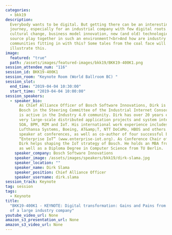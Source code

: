 ```yaml
---
categories:
  - bkk19
description:
  Everybody wants to be digital. But getting there can be an interesting
  journey, especially for an industrial company with few digital roots.<br>How do
  cultural change, business model innovation, new (and old) technologies and open
  source play together in such an environment?<br>And how are industry alliances and
  communities fitting in with this? Some tales from the coal face will be shared to
  illustrate this.
image:
  featured: "true"
  path: /assets/images/featured-images/bkk19/BKK19-400K1.png
session_attendee_num: "116"
session_id: BKK19-400K1
session_room: "Keynote Room (World Ballroom BC) "
session_slot:
  end_time: "2019-04-04 10:30:00"
  start_time: "2019-04-04 10:00:00"
session_speakers:
  - speaker_bio:
      As Chief Alliance Officer of Bosch Software Innovations, Dirk is representing
      Bosch in the Steering Committee of the Industrial Internet Consortium (IIC) and
      is active in the Industry 4.0 community. Dirk has over 20 years experience in
      very large-scale distributed application projects and system integration, including
      SOA, BPM, M2M and IoT. His international work experience includes projects for
      Lufthansa Systems, Boeing, AT&amp;T, NTT DoCoMo, HBOS and others. Dirk is a frequent
      speaker at conferences, as well as co-author of four successful books, including
      “Enterprise IoT” (www.enterprise-iot.org). As Conference Chair of the Bosch ConnectedWorld,
      Dirk helps shaping the IoT strategy of Bosch. He holds an MBA from IMD Lausanne
      as well as a Diploma Degree in Computer Science from TU Berlin.
    speaker_company: Bosch Software Innovations
    speaker_image: /assets/images/speakers/bkk19/dirk-slama.jpg
    speaker_location: ""
    speaker_name: Dirk Slama
    speaker_position: Chief Alliance Officer
    speaker_username: dirk.slama
session_track: Keynote
tag: session
tags:
  - Keynote
title:
  "BKK19-400K1 - KEYNOTE: Digital transformation: Gains and Pains from the perspective
  of a large industry company"
youtube_video_url: None
amazon_s3_presentation_url: None
amazon_s3_video_url: None
---
```

